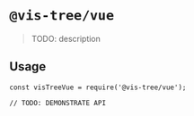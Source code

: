 # `@vis-tree/vue`

> TODO: description

## Usage

```
const visTreeVue = require('@vis-tree/vue');

// TODO: DEMONSTRATE API
```
